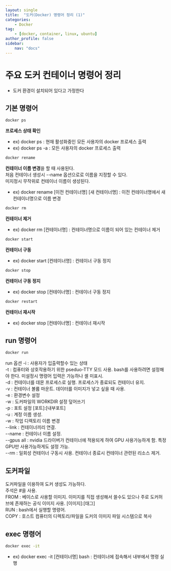 ```yaml
---
layout: single
title:  "도커(Docker) 명령어 정리 (1)"
categories: 
    - Docker
tag:
    - [docker, container, linux, ubuntu]    
author_profile: false
sidebar:
    nav: "docs"
---
```


# 주요 도커 컨테이너 명령어 정리
- 도커 환경이 설치되어 있다고 가정한다  

## 기본 명령어

```bash
docker ps
```
**프로세스 상태 확인**  
* ex) docker ps : 현재 활성화중인 모든 사용자의 docker 프로세스 출력  
* ex) docker ps -a : 모든 사용자의 docker 프로세스 출력   

```bash
docker rename 
```
**컨테이너 이름 변경**을 할 때 사용된다.  
처음 컨테이너 생성시 --name 옵션으로로 이름을 지정할 수 있다.  
미지정시 무작위로 컨테이너 이름이 생성된다.
* ex) docker rename [이전 컨테이너명] [새 컨테이너명] : 이전 컨테이너명에서 새 컨테이너명으로 이름 변경

```bash
docker rm
```
**컨테이너 제거**  
* ex) docker rm [컨테이너명] : 컨테이너명으로 이름이 되어 있는 컨테이너 제거 

```bash
docker start
```
**컨테이너 구동**  
* ex) docker start [컨테이너명] : 컨테이너 구동 정지

```bash
docker stop
```
**컨테이너 구동 정지**  
* ex) docker stop [컨테이너명] : 컨테이너 구동 정지

```bash
docker restart
```
**컨테이너 재시작**  
* ex) docker stop [컨테이너명] : 컨테이너 재시작

## run 명령어

```bash
docker run
```
run 옵션
-i : 사용자가 입출력할수 있는 상태  
-t : 컴퓨터와 상호작용하기 위한 pseduo-TTY 모드 사용. bash를 사용하려면 설정해야 한다. 미설정시 명령어 입력은 가능하나 셸 미표시.  
-d : 컨테이너를 데몬 프로세스로 실행. 프로세스가 종료되도 컨테이너 유지.  
-v : 컨테이너 볼륨 마운트. 데이터를 이미지가 넣고 싶을 때 사용.  
-e : 환경변수 설정  
-w : 도커파일의 WORKDIR 설정 덮어쓰기  
-p : 포트 설정 [포트]:[내부포트]  
-u : 계정 이름 생성.  
-w : 작업 디렉토리 이름 변경  
--link : 컨테이너끼리 연결.  
--name : 컨테이너 이름 설정.  
--gpus all : nvidia 드라이버가 컨테이너에 적용되게 하여 GPU 사용가능하게 함. 특정 GPU만 사용가능하게도 설정 가능.  
--rm : 일회성 컨테이너 구동시 사용. 컨테이너 종료시 컨테이너 관련된 리소스 제거.  

## 도커파일
도커파일을 이용하여 도커 생성도 가능하다.  
주석은 #을 사용.  
FROM : 베이스로 사용할 이미지. 이미지를 직접 생성해서 쓸수도 있으나 주로 도커허브에 존재하는 공식 이미지 사용. [이미지]:[태그]  
RUN : bash에서 실행할 명령어.  
COPY : 호스트 컴퓨터의 디렉토리/파일을 도커의 이미지 파일 시스템으로 복사  

## exec 명령어
```bash
docker exec -it 
```
* ex) docker exec -it [컨테이너명] bash : 컨테이너에 접속해서 내부에서 명령 실행  




